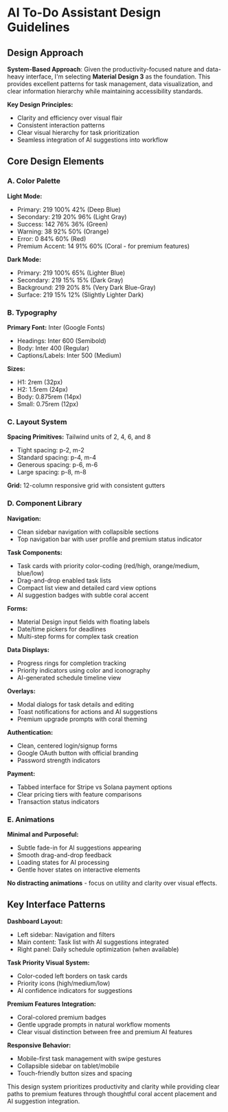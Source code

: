 # AI To-Do Assistant Design Guidelines

## Design Approach
**System-Based Approach**: Given the productivity-focused nature and data-heavy interface, I'm selecting **Material Design 3** as the foundation. This provides excellent patterns for task management, data visualization, and clear information hierarchy while maintaining accessibility standards.

**Key Design Principles:**
- Clarity and efficiency over visual flair
- Consistent interaction patterns
- Clear visual hierarchy for task prioritization
- Seamless integration of AI suggestions into workflow

## Core Design Elements

### A. Color Palette
**Light Mode:**
- Primary: 219 100% 42% (Deep Blue)
- Secondary: 219 20% 96% (Light Gray)
- Success: 142 76% 36% (Green)
- Warning: 38 92% 50% (Orange)
- Error: 0 84% 60% (Red)
- Premium Accent: 14 91% 60% (Coral - for premium features)

**Dark Mode:**
- Primary: 219 100% 65% (Lighter Blue)
- Secondary: 219 15% 15% (Dark Gray)
- Background: 219 20% 8% (Very Dark Blue-Gray)
- Surface: 219 15% 12% (Slightly Lighter Dark)

### B. Typography
**Primary Font:** Inter (Google Fonts)
- Headings: Inter 600 (Semibold)
- Body: Inter 400 (Regular)
- Captions/Labels: Inter 500 (Medium)

**Sizes:**
- H1: 2rem (32px)
- H2: 1.5rem (24px)
- Body: 0.875rem (14px)
- Small: 0.75rem (12px)

### C. Layout System
**Spacing Primitives:** Tailwind units of 2, 4, 6, and 8
- Tight spacing: p-2, m-2
- Standard spacing: p-4, m-4
- Generous spacing: p-6, m-6
- Large spacing: p-8, m-8

**Grid:** 12-column responsive grid with consistent gutters

### D. Component Library

**Navigation:**
- Clean sidebar navigation with collapsible sections
- Top navigation bar with user profile and premium status indicator

**Task Components:**
- Task cards with priority color-coding (red/high, orange/medium, blue/low)
- Drag-and-drop enabled task lists
- Compact list view and detailed card view options
- AI suggestion badges with subtle coral accent

**Forms:**
- Material Design input fields with floating labels
- Date/time pickers for deadlines
- Multi-step forms for complex task creation

**Data Displays:**
- Progress rings for completion tracking
- Priority indicators using color and iconography
- AI-generated schedule timeline view

**Overlays:**
- Modal dialogs for task details and editing
- Toast notifications for actions and AI suggestions
- Premium upgrade prompts with coral theming

**Authentication:**
- Clean, centered login/signup forms
- Google OAuth button with official branding
- Password strength indicators

**Payment:**
- Tabbed interface for Stripe vs Solana payment options
- Clear pricing tiers with feature comparisons
- Transaction status indicators

### E. Animations
**Minimal and Purposeful:**
- Subtle fade-in for AI suggestions appearing
- Smooth drag-and-drop feedback
- Loading states for AI processing
- Gentle hover states on interactive elements

**No distracting animations** - focus on utility and clarity over visual effects.

## Key Interface Patterns

**Dashboard Layout:**
- Left sidebar: Navigation and filters
- Main content: Task list with AI suggestions integrated
- Right panel: Daily schedule optimization (when available)

**Task Priority Visual System:**
- Color-coded left borders on task cards
- Priority icons (high/medium/low)
- AI confidence indicators for suggestions

**Premium Features Integration:**
- Coral-colored premium badges
- Gentle upgrade prompts in natural workflow moments
- Clear visual distinction between free and premium AI features

**Responsive Behavior:**
- Mobile-first task management with swipe gestures
- Collapsible sidebar on tablet/mobile
- Touch-friendly button sizes and spacing

This design system prioritizes productivity and clarity while providing clear paths to premium features through thoughtful coral accent placement and AI suggestion integration.